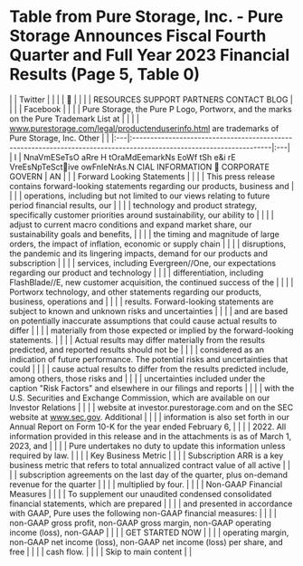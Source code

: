 # Table from Pure Storage, Inc. - Pure Storage Announces Fiscal Fourth Quarter and Full Year 2023 Financial Results (Page 5, Table 0)

|    | Twitter                                                                                                             |    |
|    |                                                                                                                    |    |
|    | RESOURCES SUPPORT PARTNERS CONTACT BLOG                                                                             |    |
|    | Facebook                                                                                                            |    |
|    | Pure Storage, the Pure P Logo, Portworx, and the marks on the Pure Trademark List at                                |    |
|    | www.purestorage.com/legal/productenduserinfo.html are trademarks of Pure Storage, Inc. Other                        |    |
|:---|:--------------------------------------------------------------------------------------------------------------------|:---|
| I  | NnaVmESeTsO aRre H tOraMdEemarkNs EoWf tSh e&i rE VreEsNpTeSctive owFnIeNrAs.N CIAL INFORMATION  CORPORATE GOVERN | AN |
|    | Forward Looking Statements                                                                                          |    |
|    | This press release contains forward-looking statements regarding our products, business and                         |    |
|    | operations, including but not limited to our views relating to future period financial results, our                 |    |
|    | technology and product strategy, specifically customer priorities around sustainability, our ability to             |    |
|    | adjust to current macro conditions and expand market share, our sustainability goals and benefits,                  |    |
|    | the timing and magnitude of large orders, the impact of inflation, economic or supply chain                         |    |
|    | disruptions, the pandemic and its lingering impacts, demand for our products and subscription                       |    |
|    | services, including Evergreen//One, our expectations regarding our product and technology                           |    |
|    | differentiation, including FlashBlade//E, new customer acquisition, the continued success of the                    |    |
|    | Portworx technology, and other statements regarding our products, business, operations and                          |    |
|    | results. Forward-looking statements are subject to known and unknown risks and uncertainties                        |    |
|    | and are based on potentially inaccurate assumptions that could cause actual results to differ                       |    |
|    | materially from those expected or implied by the forward-looking statements.                                        |    |
|    | Actual results may differ materially from the results predicted, and reported results should not be                 |    |
|    | considered as an indication of future performance. The potential risks and uncertainties that could                 |    |
|    | cause actual results to differ from the results predicted include, among others, those risks and                    |    |
|    | uncertainties included under the caption "Risk Factors" and elsewhere in our filings and reports                    |    |
|    | with the U.S. Securities and Exchange Commission, which are available on our Investor Relations                     |    |
|    | website at investor.purestorage.com and on the SEC website at www.sec.gov. Additional                               |    |
|    | information is also set forth in our Annual Report on Form 10-K for the year ended February 6,                      |    |
|    | 2022. All information provided in this release and in the attachments is as of March 1, 2023, and                   |    |
|    | Pure undertakes no duty to update this information unless required by law.                                          |    |
|    | Key Business Metric                                                                                                 |    |
|    | Subscription ARR is a key business metric that refers to total annualized contract value of all active              |    |
|    | subscription agreements on the last day of the quarter, plus on-demand revenue for the quarter                      |    |
|    | multiplied by four.                                                                                                 |    |
|    | Non-GAAP Financial Measures                                                                                         |    |
|    | To supplement our unaudited condensed consolidated financial statements, which are prepared                         |    |
|    | and presented in accordance with GAAP, Pure uses the following non-GAAP financial measures:                         |    |
|    | non-GAAP gross profit, non-GAAP gross margin, non-GAAP operating income (loss), non-GAAP                            |    |
|    | GET STARTED NOW                                                                                                     |    |
|    | operating margin, non-GAAP net income (loss), non-GAAP net income (loss) per share, and free                        |    |
|    | cash flow.                                                                                                          |    |
|    | Skip to main content                                                                                                |    |